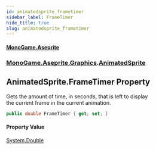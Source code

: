 ```yaml
---
id: animatedsprite_frametimer
sidebar_label: FrameTimer
hide_title: true
slug: animatedsprite_frametimer
---
```

#### [MonoGame.Aseprite](index 'index')
### [MonoGame.Aseprite.Graphics](monogame_aseprite_graphics 'MonoGame.Aseprite.Graphics').[AnimatedSprite](animatedsprite 'MonoGame.Aseprite.Graphics.AnimatedSprite')
## AnimatedSprite.FrameTimer Property
Gets the amount of time, in seconds, that is left to display  
the current frame in the current animation.  
```csharp
public double FrameTimer { get; set; }
```
#### Property Value
[System.Double](https://docs.microsoft.com/en-us/dotnet/api/System.Double 'System.Double')  
